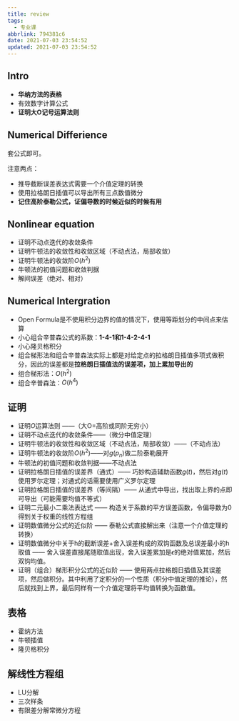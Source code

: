 ```yaml
---
title: review
tags:
  - 专业课
abbrlink: 794381c6
date: 2021-07-03 23:54:52
updated: 2021-07-03 23:54:52
---
```

## Intro
- **华纳方法的表格**
- 有效数字计算公式
- **证明大O记号运算法则**
## Numerical Differience
套公式即可。

注意两点：
- 推导截断误差表达式需要一个介值定理的转换
- 使用拉格朗日插值可以导出所有三点数值微分
- **记住高阶泰勒公式，证偏导数的时候近似的时候有用**

## Nonlinear equation
- 证明不动点迭代的收敛条件
- 证明牛顿法的收敛性和收敛区域（不动点法，局部收敛）
- 证明牛顿法的收敛阶$O(h^2)$
- 牛顿法的初值问题和收敛判据
- 解间误差（绝对、相对）

## Numerical Intergration
- Open Formula是不使用积分边界的值的情况下，使用等距划分的中间点来估算
- 小心组合辛普森公式的系数：**1-4-1和1-4-2-4-1**
- 小心隆贝格积分
- 组合梯形法和组合辛普森法实际上都是对给定点的拉格朗日插值多项式做积分，因此的误差都是**拉格朗日插值法的误差项，加上累加导出的**
- 组合梯形法：$O(h^2)$
- 组合辛普森法：$O(h^4)$

## 证明
- 证明$O$运算法则 ——（大O=高阶或同阶无穷小）
- 证明不动点迭代的收敛条件——（微分中值定理）
- 证明牛顿法的收敛性和收敛区域（不动点法，局部收敛）——（不动点法）
- 证明牛顿法的收敛阶$O(h^2)$——对$g(p_n)$做二阶泰勒展开
- 牛顿法的初值问题和收敛判据——不动点法
- 证明拉格朗日插值的误差界（通式）—— 巧妙构造辅助函数$g(t)$，然后对$g(t)$使用罗尔定理；对通式的话需要使用广义罗尔定理
- 证明拉格朗日插值的误差界（等间隔）—— 从通式中导出，找出取上界的点即可导出（可能需要均值不等式）
- 证明二元最小二乘法表达式 —— 构造关于系数的平方误差函数，令偏导数为0得到关于权重的线性方程组
- 证明数值微分公式的近似阶 —— 泰勒公式直接解出来（注意一个介值定理的转换）
- 证明数值微分中关于h的截断误差+舍入误差构成的双钩函数及总误差最小的h取值 —— 舍入误差直接尾随取值出现，舍入误差累加是$\epsilon$的绝对值累加，然后双钩均值。
- 证明（组合）梯形积分公式的近似阶 —— 使用两点拉格朗日插值及其误差项，然后做积分。其中利用了定积分的一个性质（积分中值定理的推论），然后就找到上界，最后同样有一个介值定理将平均值转换为函数值。

## 表格
- 霍纳方法
- 牛顿插值
- 隆贝格积分

## 解线性方程组
- LU分解
- 三次样条
- 有限差分解常微分方程